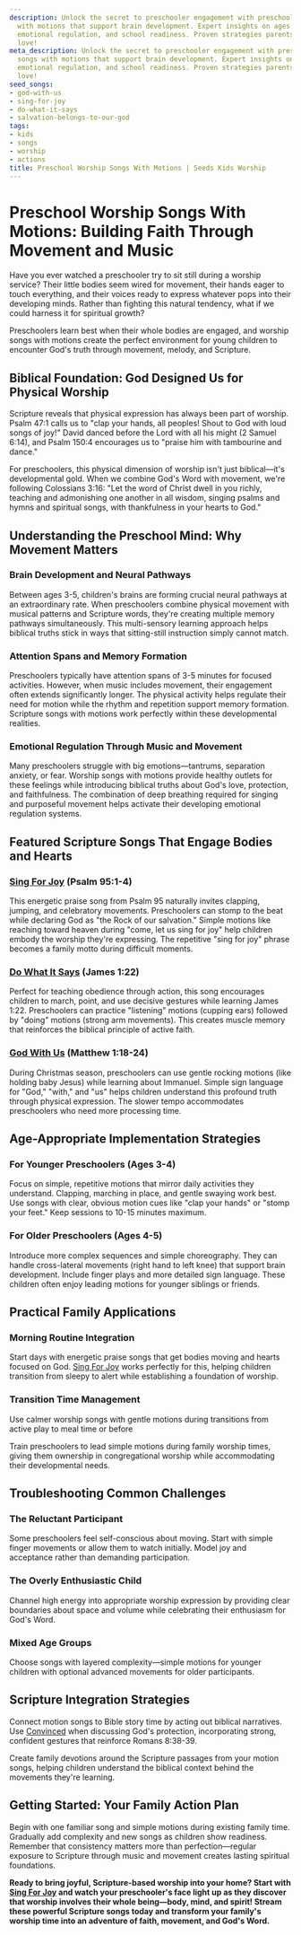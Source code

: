 ```yaml
---
description: Unlock the secret to preschooler engagement with preschool worship songs
  with motions that support brain development. Expert insights on ages 3-5 learning,
  emotional regulation, and school readiness. Proven strategies parents and teachers
  love!
meta_description: Unlock the secret to preschooler engagement with preschool worship
  songs with motions that support brain development. Expert insights on ages 3-5 learning,
  emotional regulation, and school readiness. Proven strategies parents and teachers
  love!
seed_songs:
- god-with-us
- sing-for-joy
- do-what-it-says
- salvation-belongs-to-our-god
tags:
- kids
- songs
- worship
- actions
title: Preschool Worship Songs With Motions | Seeds Kids Worship
---
```

# Preschool Worship Songs With Motions: Building Faith Through Movement and Music

Have you ever watched a preschooler try to sit still during a worship service? Their little bodies seem wired for movement, their hands eager to touch everything, and their voices ready to express whatever pops into their developing minds. Rather than fighting this natural tendency, what if we could harness it for spiritual growth?

Preschoolers learn best when their whole bodies are engaged, and worship songs with motions create the perfect environment for young children to encounter God's truth through movement, melody, and Scripture.

## Biblical Foundation: God Designed Us for Physical Worship

Scripture reveals that physical expression has always been part of worship. Psalm 47:1 calls us to "clap your hands, all peoples! Shout to God with loud songs of joy!" David danced before the Lord with all his might (2 Samuel 6:14), and Psalm 150:4 encourages us to "praise him with tambourine and dance."

For preschoolers, this physical dimension of worship isn't just biblical—it's developmental gold. When we combine God's Word with movement, we're following Colossians 3:16: "Let the word of Christ dwell in you richly, teaching and admonishing one another in all wisdom, singing psalms and hymns and spiritual songs, with thankfulness in your hearts to God."

## Understanding the Preschool Mind: Why Movement Matters

### Brain Development and Neural Pathways

Between ages 3-5, children's brains are forming crucial neural pathways at an extraordinary rate. When preschoolers combine physical movement with musical patterns and Scripture words, they're creating multiple memory pathways simultaneously. This multi-sensory learning approach helps biblical truths stick in ways that sitting-still instruction simply cannot match.

### Attention Spans and Memory Formation

Preschoolers typically have attention spans of 3-5 minutes for focused activities. However, when music includes movement, their engagement often extends significantly longer. The physical activity helps regulate their need for motion while the rhythm and repetition support memory formation. Scripture songs with motions work perfectly within these developmental realities.

### Emotional Regulation Through Music and Movement

Many preschoolers struggle with big emotions—tantrums, separation anxiety, or fear. Worship songs with motions provide healthy outlets for these feelings while introducing biblical truths about God's love, protection, and faithfulness. The combination of deep breathing required for singing and purposeful movement helps activate their developing emotional regulation systems.

## Featured Scripture Songs That Engage Bodies and Hearts

### [Sing For Joy](https://seedskidsworship.com/product/sing-for-joy-psalm-951-4-3/) (Psalm 95:1-4)

This energetic praise song from Psalm 95 naturally invites clapping, jumping, and celebratory movements. Preschoolers can stomp to the beat while declaring God as "the Rock of our salvation." Simple motions like reaching toward heaven during "come, let us sing for joy" help children embody the worship they're expressing. The repetitive "sing for joy" phrase becomes a family motto during difficult moments.

### [Do What It Says](https://seedskidsworship.com/product/do-what-it-says-james-122-2/) (James 1:22)

Perfect for teaching obedience through action, this song encourages children to march, point, and use decisive gestures while learning James 1:22. Preschoolers can practice "listening" motions (cupping ears) followed by "doing" motions (strong arm movements). This creates muscle memory that reinforces the biblical principle of active faith.

### [God With Us](https://seedskidsworship.com/product/god-with-us-matthew-118-24/) (Matthew 1:18-24)

During Christmas season, preschoolers can use gentle rocking motions (like holding baby Jesus) while learning about Immanuel. Simple sign language for "God," "with," and "us" helps children understand this profound truth through physical expression. The slower tempo accommodates preschoolers who need more processing time.

## Age-Appropriate Implementation Strategies

### For Younger Preschoolers (Ages 3-4)

Focus on simple, repetitive motions that mirror daily activities they understand. Clapping, marching in place, and gentle swaying work best. Use songs with clear, obvious motion cues like "clap your hands" or "stomp your feet." Keep sessions to 10-15 minutes maximum.

### For Older Preschoolers (Ages 4-5)

Introduce more complex sequences and simple choreography. They can handle cross-lateral movements (right hand to left knee) that support brain development. Include finger plays and more detailed sign language. These children often enjoy leading motions for younger siblings or friends.

## Practical Family Applications

### Morning Routine Integration

Start days with energetic praise songs that get bodies moving and hearts focused on God. [Sing For Joy](https://seedskidsworship.com/product/sing-for-joy-psalm-951-4-3/) works perfectly for this, helping children transition from sleepy to alert while establishing a foundation of worship.

### Transition Time Management

Use calmer worship songs with gentle motions during transitions from active play to meal time or before

Train preschoolers to lead simple motions during family worship times, giving them ownership in congregational worship while accommodating their developmental needs.

## Troubleshooting Common Challenges

### The Reluctant Participant

Some preschoolers feel self-conscious about moving. Start with simple finger movements or allow them to watch initially. Model joy and acceptance rather than demanding participation.

### The Overly Enthusiastic Child

Channel high energy into appropriate worship expression by providing clear boundaries about space and volume while celebrating their enthusiasm for God's Word.

### Mixed Age Groups

Choose songs with layered complexity—simple motions for younger children with optional advanced movements for older participants.

## Scripture Integration Strategies

Connect motion songs to Bible story time by acting out biblical narratives. Use [Convinced](https://seedskidsworship.com/product/convinced-romans-838-39-3/) when discussing God's protection, incorporating strong, confident gestures that reinforce Romans 8:38-39.

Create family devotions around the Scripture passages from your motion songs, helping children understand the biblical context behind the movements they're learning.

## Getting Started: Your Family Action Plan

Begin with one familiar song and simple motions during existing family time. Gradually add complexity and new songs as children show readiness. Remember that consistency matters more than perfection—regular exposure to Scripture through music and movement creates lasting spiritual foundations.

**Ready to bring joyful, Scripture-based worship into your home? Start with [Sing For Joy](https://seedskidsworship.com/product/sing-for-joy-psalm-951-4-3/) and watch your preschooler's face light up as they discover that worship involves their whole being—body, mind, and spirit! Stream these powerful Scripture songs today and transform your family's worship time into an adventure of faith, movement, and God's Word.**

<script type="application/ld+json">
{
  "@context": "https://schema.org",
  "@type": "Article",
  "headline": "Preschool Worship Songs With Motions",
  "author": {
    "@type": "Organization",
    "name": "Seeds Kids Worship"
  },
  "publisher": {
    "@type": "Organization",
    "name": "Seeds Kids Worship",
    "logo": {
      "@type": "ImageObject",
      "url": "https://seedskidsworship.com/logo.png"
    }
  },
  "datePublished": "2025-09-06T21:26:19.778009",
  "dateModified": "2025-09-06T21:26:19.778041",
  "description": "Unlock the secret to preschooler engagement with preschool worship songs with motions that support brain development. Expert insights on ages 3-5 learning, emot",
  "mainEntityOfPage": {
    "@type": "WebPage",
    "@id": "https://seedskidsworship.com/activities/preschool-worship-songs-with-motions/"
  }
}
</script>

<script type="application/ld+json">
{
  "@context": "https://schema.org",
  "@type": "Product",
  "name": "God With Us",
  "description": "Christmas song celebrating Immanuel God with us from Matthew 1:18-24",
  "url": "https://seedskidsworship.com/product/god-with-us-matthew-118-24/",
  "brand": {
    "@type": "Brand",
    "name": "Seeds Kids Worship"
  },
  "category": "Children's Christian Music",
  "album": "Seeds of Christmas EP"
}
</script>

<script type="application/ld+json">
{
  "@context": "https://schema.org",
  "@type": "Product",
  "name": "Sing For Joy",
  "description": "Joyful worship song encouraging children to sing for joy to the Rock of salvation from Psalm 95:1-4",
  "url": "https://seedskidsworship.com/product/sing-for-joy-psalm-951-4-3/",
  "brand": {
    "@type": "Brand",
    "name": "Seeds Kids Worship"
  },
  "category": "Children's Christian Music",
  "album": "Seeds of Praise"
}
</script>

<script type="application/ld+json">
{
  "@context": "https://schema.org",
  "@type": "Product",
  "name": "Do What It Says",
  "description": "Encourages children to not only listen to God's Word but to do what it says. Based on James 1:22, it reminds kids to put their faith into action.",
  "url": "https://seedskidsworship.com/product/do-what-it-says-james-122-2/",
  "brand": {
    "@type": "Brand",
    "name": "Seeds Kids Worship"
  },
  "category": "Children's Christian Music",
  "album": "The Word of God"
}
